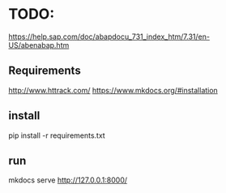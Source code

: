 # TODO:


https://help.sap.com/doc/abapdocu_731_index_htm/7.31/en-US/abenabap.htm


## Requirements
http://www.httrack.com/
https://www.mkdocs.org/#installation





## install
pip install -r requirements.txt


## run
mkdocs serve
http://127.0.0.1:8000/